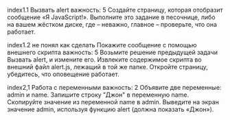 index1.1
Вызвать alert
важность: 5
Создайте страницу, которая отобразит сообщение «Я JavaScript!».
Выполните это задание в песочнице, либо на вашем жёстком диске, где – неважно, главное – проверьте, что она работает.

index1.2 не понял как сделать
Покажите сообщение с помощью внешнего скрипта
важность: 5
Возьмите решение предыдущей задачи Вызвать alert, и измените его. Извлеките содержимое скрипта во внешний файл alert.js, лежащий в той же папке.
Откройте страницу, убедитесь, что оповещение работает.

index2,1
Работа с переменными
важность: 2
Объявите две переменные: admin и name.
Запишите строку "Джон" в переменную name.
Скопируйте значение из переменной name в admin.
Выведите на экран значение admin, используя функцию alert (должна показать «Джон»).
